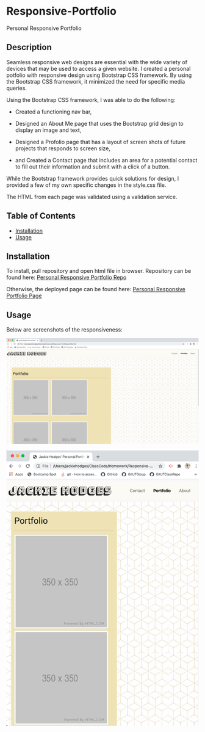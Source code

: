# Responsive-Portfolio
Personal Responsive Portfolio


## Description

Seamless responsive web designs are essential with the wide variety of devices that may be used to access a given website. I created a personal potfolio with responsive design using Bootstrap CSS framework. By using the Bootstrap CSS framework, it minimized the need for specific media queries. 

Using the Bootstrap CSS framework, I was able to do the following:

* Created a functioning nav bar,

* Designed an About Me page that uses the Bootstrap grid design to display an image and text,

* Designed a Profolio page that has a layout of screen shots of future projects that responds to screen size,

* and Created a Contact page that includes an area for a potential contact to fill out their information and submit with a click of a button.

While the Bootstrap framework provides quick solutions for design, I provided a few of my own specific changes in the style.css file.

The HTML from each page was validated using a validation service. 


## Table of Contents

* [Installation](#installation)
* [Usage](#usage)


## Installation

To install, pull repository and open html file in browser. Repository can be found here: [Personal Responsive Portfolio Repo](https://github.com/JackieHodges/Responsive-Portfolio)

Otherwise, the deployed page can be found here: [Personal Responsive Portfolio Page](https://jackiehodges.github.io/Responsive-Portfolio/)


## Usage

Below are screenshots of the responsiveness:


![screenshot 1](assets/images/screenshot1.png)



![screenshot 2](assets/images/screenshot2.png)